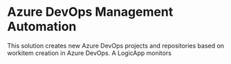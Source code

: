 # Azure DevOps Management Automation
This solution creates new Azure DevOps projects and repositories based on workitem creation in Azure DevOps. A  LogicApp monitors 